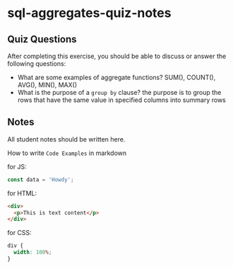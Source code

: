 # sql-aggregates-quiz-notes

## Quiz Questions

After completing this exercise, you should be able to discuss or answer the following questions:

- What are some examples of aggregate functions?
  SUM(), COUNT(), AVG(), MIN(), MAX()
- What is the purpose of a `group by` clause?
  the purpose is to group the rows that have the same value in specified columns into summary rows

## Notes

All student notes should be written here.

How to write `Code Examples` in markdown

for JS:

```javascript
const data = 'Howdy';
```

for HTML:

```html
<div>
  <p>This is text content</p>
</div>
```

for CSS:

```css
div {
  width: 100%;
}
```
